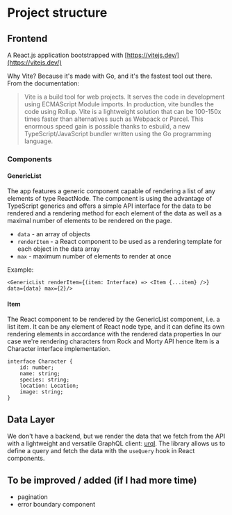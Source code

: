 # Project structure

## Frontend

A React.js application bootstrapped with [https://vitejs.dev/](https://vitejs.dev/)

Why Vite? Because it's made with Go, and it's the fastest tool out there. From the documentation:
>   Vite is a build tool for web projects.
    It serves the code in development using ECMAScript Module imports.
    In production, vite bundles the code using Rollup.
    Vite is a lightweight solution that can be 100-150x times faster
    than alternatives such as Webpack or Parcel.
    This enormous speed gain is possible thanks to esbuild,
    a new TypeScript/JavaScript bundler written using the Go programming language.

### Components

#### GenericList

The app features a generic component capable of rendering a list of any elements of type ReactNode. 
The component is using the advantage of TypeScript generics and offers a simple API interface for 
the data to be rendered and a rendering method for each element of the data as well as a maximal number of
elements to be rendered on the page.

- `data` - an array of objects
- `renderItem` - a React component to be used as a rendering template for each object in the data array
- `max` - maximum number of elements to render at once

Example:
```tsx
<GenericList renderItem={(item: Interface) => <Item {...item} />} data={data} max={2}/>
```

#### Item
The React component to be rendered by the GenericList component, i.e. a list item. It can be any element 
of React node type, and it can define its own rendering elements in accordance with the rendered data properties
In our case we're rendering characters from Rock and Morty API hence Item is a Character interface implementation.

```tsx
interface Character {
    id: number;
    name: string;
    species: string;
    location: Location;
    image: string;
}
```

## Data Layer

We don't have a backend, but we render the data that we fetch from the API with a lightweight and versatile GraphQL client: [urql](https://formidable.com/open-source/urql/docs/basics/react-preact/).
The library allows us to define a query and fetch the data with the `useQuery` hook in React components.

## To be improved / added (if I had more time)

- pagination 
- error boundary component